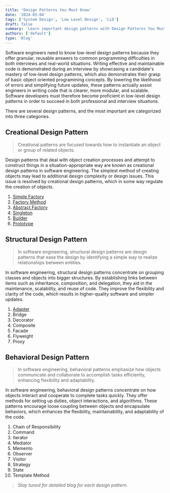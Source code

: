 ```yaml
---
title: 'Design Patterns You Must Know'
date: '2024-03-04'
tags: ['System Design', 'Low Level Design', 'LLD']
draft: false
summary: 'Learn important design patterns with Design Patterns You Must Know.'
authors: ['default']
type: 'Blog'
---
```


Software engineers need to know low-level design patterns because they offer granular, reusable answers to common programming difficulties in both interviews and real-world situations. Writing effective and maintainable code is demonstrated during an interview by showcasing a candidate's mastery of low-level design patterns, which also demonstrates their grasp of basic object oriented programming concepts. By lowering the likelihood of errors and simplifying future updates, these patterns actually assist engineers in writing code that is clearer, more modular, and scalable. Software developers must therefore become proficient in low-level design patterns in order to succeed in both professional and interview situations.

There are several design patterns, and the most important are categorized into three categories.

## Creational Design Pattern

> Creational patterns are focused towards how to instantiate an object or group of related objects.

Design patterns that deal with object creation processes and attempt to construct things in a situation-appropriate way are known as creational design patterns in software engineering. The simplest method of creating objects may lead to additional design complexity or design issues. This issue is resolved by creational design patterns, which in some way regulate the creation of objects.

1. [Simple Factory](/blog/low-level-design/creational/simple-factory)
2. [Factory Method](/blog/low-level-design/creational/factory-method-pattern)
3. [Abstract Factory](/blog/low-level-design/creational/abstract-factory)
4. [Singleton](/blog/low-level-design/creational/singleton-design-pattern)
5. [Builder](/blog/low-level-design/creational/builder-pattern)
6. [Prototype](/blog/low-level-design/creational/prototype-pattern)

## Structural Design Pattern

> In software engineering, structural design patterns are design patterns that ease the design by identifying a simple way to realize relationships between entities.

In software engineering, structural design patterns concentrate on grouping classes and objects into bigger structures. By establishing links between items such as inheritance, composition, and delegation, they aid in the maintenance, scalability, and reuse of code. They improve the flexibility and clarity of the code, which results in higher-quality software and simpler updates.

1. [Adapter](/blog/low-level-design/structural/adapter-pattern)
2. Bridge
3. Decorator
4. Composite
5. Facade
6. Flyweight
7. Proxy

## Behavioral Design Pattern

> In software engineering, behavioral patterns emphasize how objects communicate and collaborate to accomplish tasks efficiently, enhancing flexibility and adaptability.

In software engineering, behavioral design patterns concentrate on how objects interact and cooperate to complete tasks quickly. They offer methods for setting up duties, object interactions, and algorithms. These patterns encourage loose coupling between objects and encapsulate behaviors, which enhances the flexibility, maintainability, and adaptability of the code.

1. Chain of Responsibility
2. Command
3. Iterator
4. Mediator
5. Memento
6. Observer
7. Visitor
8. Strategy
9. State
10. Template Method

> _Stay tuned for detailed blog for each design pattern._
